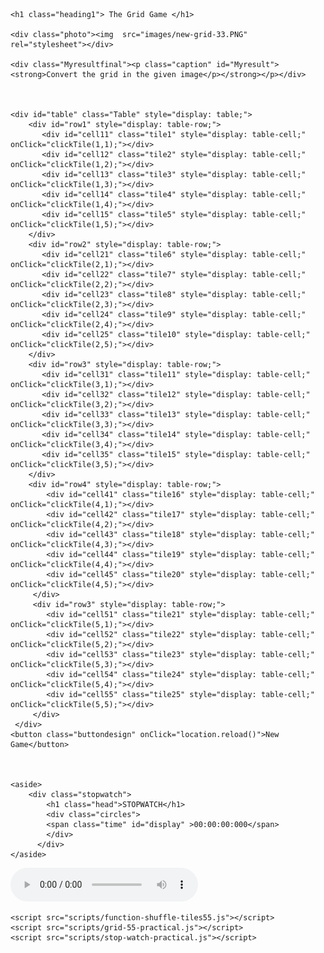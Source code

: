 <!DOCTYPE html>
<html>
  <head>
    <link href="styles/grid55.css" rel="stylesheet">
    <link href="styles/stop-watch.css" rel="stylesheet">  
    <meta charset="utf-8">
    <title>My test page</title>
  </head>
  <body>
   
    <h1 class="heading1"> The Grid Game </h1>

    <div class="photo"><img  src="images/new-grid-33.PNG" rel="stylesheet"></div>
    
    <div class="Myresultfinal"><p class="caption" id="Myresult"><strong>Convert the grid in the given image</p></strong></p></div>
    


    <div id="table" class="Table" style="display: table;">
        <div id="row1" style="display: table-row;">
           <div id="cell11" class="tile1" style="display: table-cell;" onClick="clickTile(1,1);"></div>
           <div id="cell12" class="tile2" style="display: table-cell;" onClick="clickTile(1,2);"></div>
           <div id="cell13" class="tile3" style="display: table-cell;" onClick="clickTile(1,3);"></div>
           <div id="cell14" class="tile4" style="display: table-cell;" onClick="clickTile(1,4);"></div>
           <div id="cell15" class="tile5" style="display: table-cell;" onClick="clickTile(1,5);"></div>
        </div>
        <div id="row2" style="display: table-row;">
           <div id="cell21" class="tile6" style="display: table-cell;" onClick="clickTile(2,1);"></div>
           <div id="cell22" class="tile7" style="display: table-cell;" onClick="clickTile(2,2);"></div>
           <div id="cell23" class="tile8" style="display: table-cell;" onClick="clickTile(2,3);"></div>
           <div id="cell24" class="tile9" style="display: table-cell;" onClick="clickTile(2,4);"></div>
           <div id="cell25" class="tile10" style="display: table-cell;" onClick="clickTile(2,5);"></div>
        </div>
        <div id="row3" style="display: table-row;">
           <div id="cell31" class="tile11" style="display: table-cell;" onClick="clickTile(3,1);"></div>
           <div id="cell32" class="tile12" style="display: table-cell;" onClick="clickTile(3,2);"></div>
           <div id="cell33" class="tile13" style="display: table-cell;" onClick="clickTile(3,3);"></div>
           <div id="cell34" class="tile14" style="display: table-cell;" onClick="clickTile(3,4);"></div>
           <div id="cell35" class="tile15" style="display: table-cell;" onClick="clickTile(3,5);"></div>
        </div>
        <div id="row4" style="display: table-row;">
            <div id="cell41" class="tile16" style="display: table-cell;" onClick="clickTile(4,1);"></div>
            <div id="cell42" class="tile17" style="display: table-cell;" onClick="clickTile(4,2);"></div>
            <div id="cell43" class="tile18" style="display: table-cell;" onClick="clickTile(4,3);"></div>
            <div id="cell44" class="tile19" style="display: table-cell;" onClick="clickTile(4,4);"></div>
            <div id="cell45" class="tile20" style="display: table-cell;" onClick="clickTile(4,5);"></div>
         </div>
         <div id="row3" style="display: table-row;">
            <div id="cell51" class="tile21" style="display: table-cell;" onClick="clickTile(5,1);"></div>
            <div id="cell52" class="tile22" style="display: table-cell;" onClick="clickTile(5,2);"></div>
            <div id="cell53" class="tile23" style="display: table-cell;" onClick="clickTile(5,3);"></div>
            <div id="cell54" class="tile24" style="display: table-cell;" onClick="clickTile(5,4);"></div>
            <div id="cell55" class="tile25" style="display: table-cell;" onClick="clickTile(5,5);"></div>
         </div>
     </div>
    <button class="buttondesign" onClick="location.reload()">New Game</button>
    
    

    <aside>
        <div class="stopwatch">
            <h1 class="head">STOPWATCH</h1>
            <div class="circles">
            <span class="time" id="display" >00:00:00:000</span>
            </div>
          </div>
    </aside>
   <div id="Audio">
   <audio controls loop autoplay>
      <source src="sound/mappy-land-tune.mp3" type="audio/mp3">
   </audio>
   </div> 
    
    <script src="scripts/function-shuffle-tiles55.js"></script>
    <script src="scripts/grid-55-practical.js"></script>
    <script src="scripts/stop-watch-practical.js"></script>
    
    
    

  </body>
</html> 
